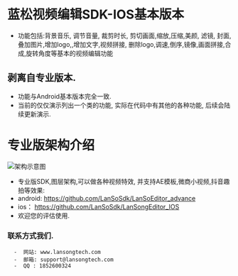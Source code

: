 # 蓝松视频编辑SDK-IOS基本版本
- 功能包括:背景音乐, 调节音量, 裁剪时长, 剪切画面,缩放,压缩,美颜, 滤镜, 封面,叠加图片,增加logo,,增加文字,视频拼接, 删除logo,调速,倒序,镜像,画面拼接,合成,旋转角度等基本的视频编辑功能
## 剥离自专业版本.
- 功能与Android基本版本完全一致.
- 当前的仅仅演示列出一个类的功能, 实际在代码中有其他的各种功能, 后续会陆续更新演示.



# 专业版架构介绍
![架构示意图](https://github.com/LanSoSdk/LanSoEditor_advance/blob/master/SDK%E6%9E%B6%E6%9E%84%E5%9B%BE%E7%89%87.png)
-  专业版SDK,图层架构,可以做各种视频特效, 并支持AE模板,微商小视频,抖音趣拍等效果: 
-  android: 
  https://github.com/LanSoSdk/LanSoEditor_advance
- ios：
    https://github.com/LanSoSdk/LanSongEditor_IOS
-   欢迎您的评估使用.

### 联系方式我们.
      -  网站: www.lansongtech.com
      -  邮箱: support@lansongtech.com
      -  QQ : 1852600324
               

